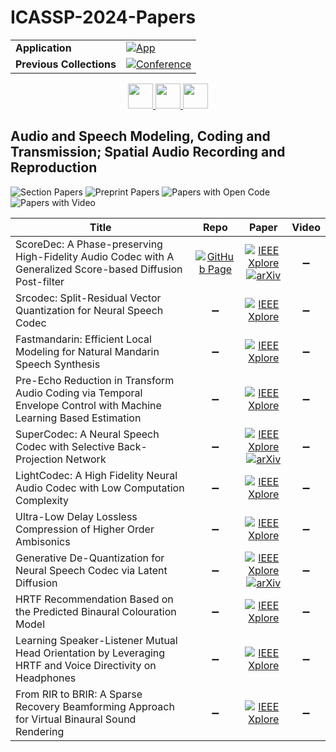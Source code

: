 # ICASSP-2024-Papers

<table>
    <tr>
        <td><strong>Application</strong></td>
        <td>
            <a href="https://huggingface.co/spaces/DmitryRyumin/NewEraAI-Papers" style="float:left;">
                <img src="https://img.shields.io/badge/🤗-NewEraAI--Papers-FFD21F.svg" alt="App" />
            </a>
        </td>
    </tr>
    <tr>
        <td><strong>Previous Collections</strong></td>
        <td>
            <a href="https://github.com/DmitryRyumin/ICASSP-2023-24-Papers/blob/main/README_2023.md">
                <img src="http://img.shields.io/badge/ICASSP-2023-0073AE.svg" alt="Conference">
            </a>
        </td>
    </tr>
</table>

<div align="center">
    <a href="https://github.com/DmitryRyumin/ICASSP-2023-24-Papers/blob/main/sections/2024/main/SPCOM-P4.md">
        <img src="https://cdn.jsdelivr.net/gh/DmitryRyumin/NewEraAI-Papers@main/images/left.svg" width="40" alt="" />
    </a>
    <a href="https://github.com/DmitryRyumin/ICASSP-2023-24-Papers/">
        <img src="https://cdn.jsdelivr.net/gh/DmitryRyumin/NewEraAI-Papers@main/images/home.svg" width="40" alt="" />
    </a>
    <a href="https://github.com/DmitryRyumin/ICASSP-2023-24-Papers/blob/main/sections/2024/main/SLP-P17.md">
        <img src="https://cdn.jsdelivr.net/gh/DmitryRyumin/NewEraAI-Papers@main/images/right.svg" width="40" alt="" />
    </a>
</div>


## Audio and Speech Modeling, Coding and Transmission; Spatial Audio Recording and Reproduction

![Section Papers](https://img.shields.io/badge/Section%20Papers-11-42BA16) ![Preprint Papers](https://img.shields.io/badge/Preprint%20Papers-3-b31b1b) ![Papers with Open Code](https://img.shields.io/badge/Papers%20with%20Open%20Code-0-1D7FBF) ![Papers with Video](https://img.shields.io/badge/Papers%20with%20Video-0-FF0000)

| **Title** | **Repo** | **Paper** | **Video** |
|-----------|:--------:|:---------:|:---------:|
| ScoreDec: A Phase-preserving High-Fidelity Audio Codec with A Generalized Score-based Diffusion Post-filter | [![GitHub Page](https://img.shields.io/badge/GitHub-Page-159957.svg?style=flat)](https://bigpon.github.io/ScoreDec_demo/) | [![IEEE Xplore](https://img.shields.io/badge/IEEE-10448371-E4A42C.svg)](https://ieeexplore.ieee.org/document/10448371) <br/> [![arXiv](https://img.shields.io/badge/arXiv-2401.12160-b31b1b.svg)](https://arxiv.org/abs/2401.12160) | :heavy_minus_sign: |
| Srcodec: Split-Residual Vector Quantization for Neural Speech Codec | :heavy_minus_sign: | [![IEEE Xplore](https://img.shields.io/badge/IEEE-10445966-E4A42C.svg)](https://ieeexplore.ieee.org/document/10445966) | :heavy_minus_sign: |
| Fastmandarin: Efficient Local Modeling for Natural Mandarin Speech Synthesis | :heavy_minus_sign: | [![IEEE Xplore](https://img.shields.io/badge/IEEE-10446112-E4A42C.svg)](https://ieeexplore.ieee.org/document/10446112) | :heavy_minus_sign: |
| Pre-Echo Reduction in Transform Audio Coding via Temporal Envelope Control with Machine Learning Based Estimation | :heavy_minus_sign: | [![IEEE Xplore](https://img.shields.io/badge/IEEE-10448341-E4A42C.svg)](https://ieeexplore.ieee.org/document/10448341) | :heavy_minus_sign: |
| SuperCodec: A Neural Speech Codec with Selective Back-Projection Network | :heavy_minus_sign: | [![IEEE Xplore](https://img.shields.io/badge/IEEE-10447744-E4A42C.svg)](https://ieeexplore.ieee.org/document/10447744) <br/> [![arXiv](https://img.shields.io/badge/arXiv-2407.20530-b31b1b.svg)](http://arxiv.org/abs/2407.20530) | :heavy_minus_sign: |
| LightCodec: A High Fidelity Neural Audio Codec with Low Computation Complexity | :heavy_minus_sign: | [![IEEE Xplore](https://img.shields.io/badge/IEEE-10447532-E4A42C.svg)](https://ieeexplore.ieee.org/document/10447532) | :heavy_minus_sign: |
| Ultra-Low Delay Lossless Compression of Higher Order Ambisonics | :heavy_minus_sign: | [![IEEE Xplore](https://img.shields.io/badge/IEEE-10448157-E4A42C.svg)](https://ieeexplore.ieee.org/document/10448157) | :heavy_minus_sign: |
| Generative De-Quantization for Neural Speech Codec via Latent Diffusion | :heavy_minus_sign: | [![IEEE Xplore](https://img.shields.io/badge/IEEE-10446556-E4A42C.svg)](https://ieeexplore.ieee.org/document/10446556) <br/> [![arXiv](https://img.shields.io/badge/arXiv-2311.08330-b31b1b.svg)](https://arxiv.org/abs/2311.08330) | :heavy_minus_sign: |
| HRTF Recommendation Based on the Predicted Binaural Colouration Model | :heavy_minus_sign: | [![IEEE Xplore](https://img.shields.io/badge/IEEE-10448092-E4A42C.svg)](https://ieeexplore.ieee.org/document/10448092) | :heavy_minus_sign: |
| Learning Speaker-Listener Mutual Head Orientation by Leveraging HRTF and Voice Directivity on Headphones | :heavy_minus_sign: | [![IEEE Xplore](https://img.shields.io/badge/IEEE-10446588-E4A42C.svg)](https://ieeexplore.ieee.org/document/10446588) | :heavy_minus_sign: |
| From RIR to BRIR: A Sparse Recovery Beamforming Approach for Virtual Binaural Sound Rendering | :heavy_minus_sign: | [![IEEE Xplore](https://img.shields.io/badge/IEEE-10446815-E4A42C.svg)](https://ieeexplore.ieee.org/document/10446815) | :heavy_minus_sign: |